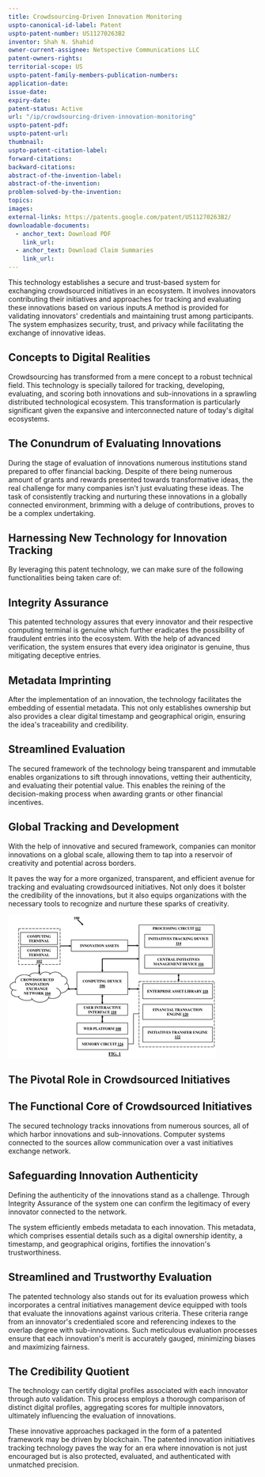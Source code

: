 ```yaml
---
title: Crowdsourcing-Driven Innovation Monitoring
uspto-canonical-id-label: Patent
uspto-patent-number: US11270263B2
inventor: Shah N. Shahid
owner-current-assignee: Netspective Communications LLC
patent-owners-rights: 
territorial-scope: US
uspto-patent-family-members-publication-numbers:
application-date: 
issue-date: 
expiry-date: 
patent-status: Active
url: "/ip/crowdsourcing-driven-innovation-monitoring"
uspto-patent-pdf:
uspto-patent-url:
thumbnail: 
uspto-patent-citation-label: 
forward-citations: 
backward-citations:
abstract-of-the-invention-label: 
abstract-of-the-invention: 
problem-solved-by-the-invention:
topics: 
images:
external-links: https://patents.google.com/patent/US11270263B2/
downloadable-documents: 
  - anchor_text: Download PDF
    link_url: 
  - anchor_text: Download Claim Summaries
    link_url: 
---
```


This technology establishes a secure and trust-based system for exchanging crowdsourced initiatives in an ecosystem. It involves innovators contributing their initiatives and approaches for tracking and evaluating these innovations based on various inputs.A method is provided for validating innovators' credentials and maintaining trust among participants. The system emphasizes security, trust, and privacy while facilitating the exchange of innovative ideas.


## Concepts to Digital Realities

Crowdsourcing has transformed from a mere concept to a robust technical field. This technology is specially tailored for tracking, developing, evaluating, and scoring both innovations and sub-innovations in a sprawling distributed technological ecosystem. This transformation is particularly significant given the expansive and interconnected nature of today's digital ecosystems.

## The Conundrum of Evaluating Innovations

During the stage of evaluation of innovations numerous institutions stand prepared to offer financial backing. Despite of there being numerous amount of grants and rewards presented towards transformative ideas, the real challenge for many companies isn't just evaluating these ideas. The task of consistently tracking and nurturing these innovations in a globally connected environment, brimming with a deluge of contributions, proves to be a complex undertaking.

## Harnessing New Technology for Innovation Tracking

By leveraging this patent technology, we can make sure of the following functionalities being taken care of:

## Integrity Assurance

This patented technology assures that every innovator and their respective computing terminal is genuine which further eradicates the possibility of fraudulent entries into the ecosystem. With the help of advanced verification, the system ensures that every idea originator is genuine, thus mitigating deceptive entries.

## Metadata Imprinting

After the implementation of an innovation, the technology facilitates the embedding of essential metadata. This not only establishes ownership but also provides a clear digital timestamp and geographical origin, ensuring the idea's traceability and credibility.

## Streamlined Evaluation

The secured framework of the technology being transparent and immutable enables organizations to sift through innovations, vetting their authenticity, and evaluating their potential value. This enables the reining of the decision-making process when awarding grants or other financial incentives.

## Global Tracking and Development

With the help of innovative and secured framework, companies can monitor innovations on a global scale, allowing them to tap into a reservoir of creativity and potential across borders.

It paves the way for a more organized, transparent, and efficient avenue for tracking and evaluating crowdsourced initiatives. Not only does it bolster the credibility of the innovations, but it also equips organizations with the necessary tools to recognize and nurture these sparks of creativity.

<div class="center-elements"> 

![Figure 1](us11270263b2-image-01.png)

</div>

## The Pivotal Role in Crowdsourced Initiatives

## The Functional Core of Crowdsourced Initiatives

The secured technology tracks innovations from numerous sources, all of which harbor innovations and sub-innovations. Computer systems connected to the sources allow communication over a vast initiatives exchange network.

## Safeguarding Innovation Authenticity

Defining the authenticity of the innovations stand as a challenge. Through Integrity Assurance of the system one can confirm the legitimacy of every innovator connected to the network.

The system efficiently embeds metadata to each innovation. This metadata, which comprises essential details such as a digital ownership identity, a timestamp, and geographical origins, fortifies the innovation's trustworthiness.

## Streamlined and Trustworthy Evaluation

The patented technology also stands out for its evaluation prowess which incorporates a central initiatives management device equipped with tools that evaluate the innovations against various criteria. These criteria range from an innovator's credentialed score and referencing indexes to the overlap degree with sub-innovations. Such meticulous evaluation processes ensure that each innovation's merit is accurately gauged, minimizing biases and maximizing fairness.

## The Credibility Quotient

The technology can certify digital profiles associated with each innovator through auto validation. This process employs a thorough comparison of distinct digital profiles, aggregating scores for multiple innovators, ultimately influencing the evaluation of innovations.

These innovative approaches packaged in the form of a patented framework may be driven by blockchain. The patented innovation initiatives tracking technology paves the way for an era where innovation is not just encouraged but is also protected, evaluated, and authenticated with unmatched precision.
